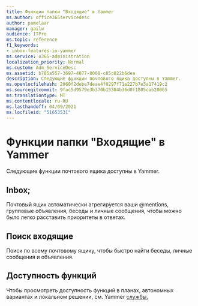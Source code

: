 ```yaml
---
title: Функции папки "Входящие" в Yammer
ms.author: office365servicedesc
author: pamelaar
manager: gailw
audience: ITPro
ms.topic: reference
f1_keywords:
- inbox-features-in-yammer
ms.service: o365-administration
localization_priority: Normal
ms.custom: Adm_ServiceDesc
ms.assetid: b785a557-3697-4077-8008-c85c822b6dea
description: Следующие функции почтового ящика доступны в Yammer.
ms.openlocfilehash: 2060f2debe7deae4f0297f71e227b7e3a17419c2
ms.sourcegitcommit: 9fac5d9579e3b370b15384b36d0f1805cab20065
ms.translationtype: MT
ms.contentlocale: ru-RU
ms.lasthandoff: 04/09/2021
ms.locfileid: "51653531"
---
```

# <a name="inbox-features-in-yammer"></a>Функции папки "Входящие" в Yammer

Следующие функции почтового ящика доступны в Yammer.
  
## <a name="inbox"></a>Inbox;

Почтовый ящик автоматически агрегируется ваши @mentions, групповые объявления, беседы и личные сообщения, чтобы можно было легко расставить приоритеты в ответах.
  
## <a name="inbox-search"></a>Поиск входящие

Поиск по всему почтовому ящику, чтобы быстро найти беседы, личные сообщения и объявления.
  
## <a name="feature-availability"></a>Доступность функций

Чтобы просмотреть доступность функций в планах, автономных вариантах и локальном решении, см. Yammer [службы.](yammer-service-description.md)
  

